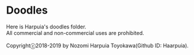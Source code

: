 # Doodles
Here is Harpuia's doodles folder.</br>
All commercial and non-commercial uses are prohibited.</br>
</br>
Copyrightⓒ2018-2019 by Nozomi Harpuia Toyokawa(Github ID: Haarpuia).</br>
